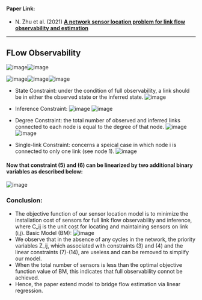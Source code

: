 #### Paper Link:
 - N. Zhu et al. (2021) [**A network sensor location problem for link flow observability and estimation**](https://www.sciencedirect.com/science/article/abs/pii/S0377221721008870)
__________________________________________________

## FLow Observability 
![image](https://user-images.githubusercontent.com/88390140/151836820-eb9855ac-ad9f-4d12-ace8-bb93716ada38.png)![image](https://user-images.githubusercontent.com/88390140/151826236-2eaf206f-b06b-4445-a08f-e8755f1ad3ae.png)
            
![image](https://user-images.githubusercontent.com/88390140/151827085-b8386ca2-b813-4bba-945d-9ca08b884697.png)![image](https://user-images.githubusercontent.com/88390140/151827130-a931b865-dc9c-4875-94dd-24eb7a316272.png)![image](https://user-images.githubusercontent.com/88390140/151827172-5fcf3234-eb77-497a-b53f-69f3334bc33b.png)




- State Constraint: under the condition of full observability, a link should be in either the observed state or the inferred state. 
![image](https://user-images.githubusercontent.com/88390140/151835701-239c8ac0-6d67-46b0-87af-968bfd7b21b7.png)          
- Inference Constraint: ![image](https://user-images.githubusercontent.com/88390140/151835744-74cabf16-b77d-418f-a363-b2e445fb9788.png) ![image](https://user-images.githubusercontent.com/88390140/151829241-8b6c92a0-d88b-4460-8e4e-04321498b33f.png)

- Degree Constraint: the total number of observed and inferred links connected to each node is equal to the degree of that node. ![image](https://user-images.githubusercontent.com/88390140/151835534-2273f462-9bf3-4484-8e9c-2b94f0e5eeb2.png)
![image](https://user-images.githubusercontent.com/88390140/151835587-8e2068c6-f5c5-4424-b0df-f07f50161533.png)

- Single-link Constraint: concerns a speical case in which node i is connected to only one link (see node 1). ![image](https://user-images.githubusercontent.com/88390140/151835942-da13a263-bd74-4843-9c63-df0f4ff11cea.png)


#### Now that constraint (5) and (6) can be linearized by two additional binary variables as described below: 
![image](https://user-images.githubusercontent.com/88390140/151836166-898dec1b-8d24-4d24-b950-1c62939a9d25.png)

### Conclusion: 
- The objective function of our sensor location model is to minimize the installation cost of sensors for full link flow observability and inference, where C_ij is the unit cost for locating and maintaining sensors on link (i,j). Basic Model (BM): 
![image](https://user-images.githubusercontent.com/88390140/151836503-f11200ef-3e8e-4d7a-8a2c-9f44eb52faf3.png)   
- We observe that in the absence of any cycles in the network, the priority variables Z_ij, which associated with constraints (3) and (4) and the linear constraints (7)-(14), are useless and can be removed to simplify our model. 
- When the total number of sensors is less than the optimal objective function value of BM, this indicates that full observability connot be achieved. 
- Hence, the paper extend model to bridge flow estimation via linear regression. 




































